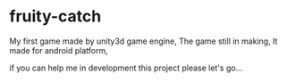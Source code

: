 # fruity-catch
My first game made by unity3d game engine, 
The game still in making, 
It made for android platform,

if you can help me in development this project  please let's go...
